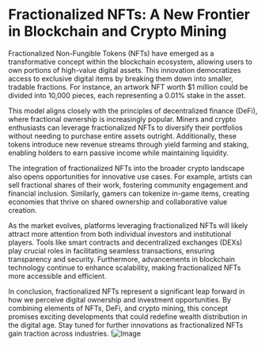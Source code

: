 # Fractionalized NFTs: A New Frontier in Blockchain and Crypto Mining

Fractionalized Non-Fungible Tokens (NFTs) have emerged as a transformative concept within the blockchain ecosystem, allowing users to own portions of high-value digital assets. This innovation democratizes access to exclusive digital items by breaking them down into smaller, tradable fractions. For instance, an artwork NFT worth $1 million could be divided into 10,000 pieces, each representing a 0.01% stake in the asset.

This model aligns closely with the principles of decentralized finance (DeFi), where fractional ownership is increasingly popular. Miners and crypto enthusiasts can leverage fractionalized NFTs to diversify their portfolios without needing to purchase entire assets outright. Additionally, these tokens introduce new revenue streams through yield farming and staking, enabling holders to earn passive income while maintaining liquidity.

The integration of fractionalized NFTs into the broader crypto landscape also opens opportunities for innovative use cases. For example, artists can sell fractional shares of their work, fostering community engagement and financial inclusion. Similarly, gamers can tokenize in-game items, creating economies that thrive on shared ownership and collaborative value creation.

As the market evolves, platforms leveraging fractionalized NFTs will likely attract more attention from both individual investors and institutional players. Tools like smart contracts and decentralized exchanges (DEXs) play crucial roles in facilitating seamless transactions, ensuring transparency and security. Furthermore, advancements in blockchain technology continue to enhance scalability, making fractionalized NFTs more accessible and efficient.

In conclusion, fractionalized NFTs represent a significant leap forward in how we perceive digital ownership and investment opportunities. By combining elements of NFTs, DeFi, and crypto mining, this concept promises exciting developments that could redefine wealth distribution in the digital age. Stay tuned for further innovations as fractionalized NFTs gain traction across industries. !![Image](https://github.com/user-attachments/assets/057c907c-805e-4310-a052-f5031067f3de)
